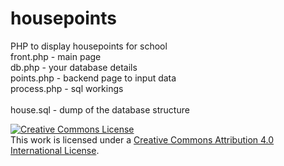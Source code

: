 # housepoints
PHP to display housepoints for school <br>
front.php - main page <br>
db.php - your database details <br>
points.php - backend page to input data  <br>
process.php - sql workings <br>
<br>
house.sql - dump of the database structure

<a rel="license" href="http://creativecommons.org/licenses/by/4.0/"><img alt="Creative Commons License" style="border-width:0" src="https://i.creativecommons.org/l/by/4.0/88x31.png" /></a><br />This work is licensed under a <a rel="license" href="http://creativecommons.org/licenses/by/4.0/">Creative Commons Attribution 4.0 International License</a>.



